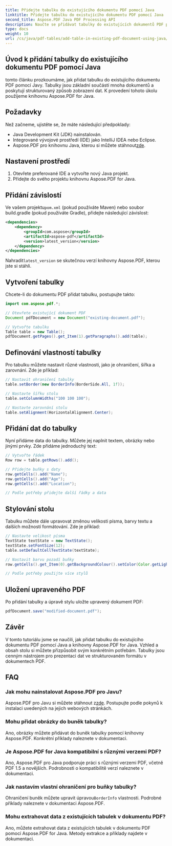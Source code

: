 ```yaml
---
title: Přidejte tabulku do existujícího dokumentu PDF pomocí Java
linktitle: Přidejte tabulku do existujícího dokumentu PDF pomocí Java
second_title: Aspose.PDF Java PDF Processing API
description: Naučte se přidávat tabulky do existujících dokumentů PDF pomocí Java a Aspose.PDF for Java. Podrobný průvodce s příklady kódu.
type: docs
weight: 10
url: /cs/java/pdf-tables/add-table-in-existing-pdf-document-using-java/
---
```


## Úvod k přidání tabulky do existujícího dokumentu PDF pomocí Java

tomto článku prozkoumáme, jak přidat tabulku do existujícího dokumentu PDF pomocí Javy. Tabulky jsou základní součástí mnoha dokumentů a poskytují strukturovaný způsob zobrazení dat. K provedení tohoto úkolu použijeme knihovnu Aspose.PDF for Java.

## Požadavky

Než začneme, ujistěte se, že máte následující předpoklady:

- Java Development Kit (JDK) nainstalován.
- Integrované vývojové prostředí (IDE) jako IntelliJ IDEA nebo Eclipse.
-  Aspose.PDF pro knihovnu Java, kterou si můžete stáhnout[zde](https://releases.aspose.com/pdf/java/).

## Nastavení prostředí

1. Otevřete preferované IDE a vytvořte nový Java projekt.
2. Přidejte do svého projektu knihovnu Aspose.PDF for Java.

## Přidání závislostí

 Ve vašem projektu`pom.xml` (pokud používáte Maven) nebo soubor build.gradle (pokud používáte Gradle), přidejte následující závislost:

```xml
<dependencies>
    <dependency>
        <groupId>com.aspose</groupId>
        <artifactId>aspose-pdf</artifactId>
        <version>latest_version</version>
    </dependency>
</dependencies>
```

 Nahradit`latest_version` se skutečnou verzí knihovny Aspose.PDF, kterou jste si stáhli.

## Vytvoření tabulky

Chcete-li do dokumentu PDF přidat tabulku, postupujte takto:

```java
import com.aspose.pdf.*;

// Otevřete existující dokument PDF
Document pdfDocument = new Document("existing-document.pdf");

// Vytvořte tabulku
Table table = new Table();
pdfDocument.getPages().get_Item(1).getParagraphs().add(table);
```

## Definování vlastností tabulky

Pro tabulku můžete nastavit různé vlastnosti, jako je ohraničení, šířka a zarovnání. Zde je příklad:

```java
// Nastavit ohraničení tabulky
table.setBorder(new BorderInfo(BorderSide.All, 1f));

// Nastavte šířku stolu
table.setColumnWidths("100 100 100");

// Nastavte zarovnání stolu
table.setAlignment(HorizontalAlignment.Center);
```

## Přidání dat do tabulky

Nyní přidáme data do tabulky. Můžete jej naplnit textem, obrázky nebo jinými prvky. Zde přidáme jednoduchý text:

```java
// Vytvořte řádek
Row row = table.getRows().add();

// Přidejte buňky s daty
row.getCells().add("Name");
row.getCells().add("Age");
row.getCells().add("Location");

// Podle potřeby přidejte další řádky a data
```

## Stylování stolu

Tabulku můžete dále upravovat změnou velikosti písma, barvy textu a dalších možností formátování. Zde je příklad:

```java
// Nastavte velikost písma
TextState textState = new TextState();
textState.setFontSize(12);
table.setDefaultCellTextState(textState);

// Nastavit barvu pozadí buňky
row.getCells().get_Item(0).getBackgroundColour().setColor(Color.getLightGray());

// Podle potřeby použijte více stylů
```

## Uložení upraveného PDF

Po přidání tabulky a úpravě stylu uložte upravený dokument PDF:

```java
pdfDocument.save("modified-document.pdf");
```

## Závěr

V tomto tutoriálu jsme se naučili, jak přidat tabulku do existujícího dokumentu PDF pomocí Java a knihovny Aspose.PDF for Java. Vzhled a obsah stolu si můžete přizpůsobit svým konkrétním potřebám. Tabulky jsou cenným nástrojem pro prezentaci dat ve strukturovaném formátu v dokumentech PDF.

## FAQ

### Jak mohu nainstalovat Aspose.PDF pro Javu?

 Aspose.PDF pro Javu si můžete stáhnout z[zde](https://releases.aspose.com/pdf/java/). Postupujte podle pokynů k instalaci uvedených na jejich webových stránkách.

### Mohu přidat obrázky do buněk tabulky?

Ano, obrázky můžete přidávat do buněk tabulky pomocí knihovny Aspose.PDF. Konkrétní příklady naleznete v dokumentaci.

### Je Aspose.PDF for Java kompatibilní s různými verzemi PDF?

Ano, Aspose.PDF pro Java podporuje práci s různými verzemi PDF, včetně PDF 1.5 a novějších. Podrobnosti o kompatibilitě verzí naleznete v dokumentaci.

### Jak nastavím vlastní ohraničení pro buňky tabulky?

 Ohraničení buněk můžete upravit úpravou`BorderInfo` vlastnosti. Podrobné příklady naleznete v dokumentaci Aspose.PDF.

### Mohu extrahovat data z existujících tabulek v dokumentu PDF?

Ano, můžete extrahovat data z existujících tabulek v dokumentu PDF pomocí Aspose.PDF for Java. Metody extrakce a příklady najdete v dokumentaci.